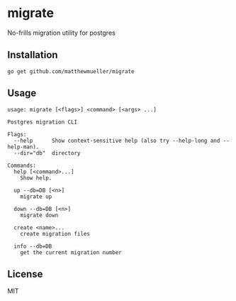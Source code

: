 # migrate

No-frills migration utility for postgres

## Installation

```
go get github.com/matthewmueller/migrate
```

## Usage

```
usage: migrate [<flags>] <command> [<args> ...]

Postgres migration CLI

Flags:
  --help      Show context-sensitive help (also try --help-long and --help-man).
  --dir="db"  directory

Commands:
  help [<command>...]
    Show help.

  up --db=DB [<n>]
    migrate up

  down --db=DB [<n>]
    migrate down

  create <name>...
    create migration files

  info --db=DB
    get the current migration number
```

## License

MIT